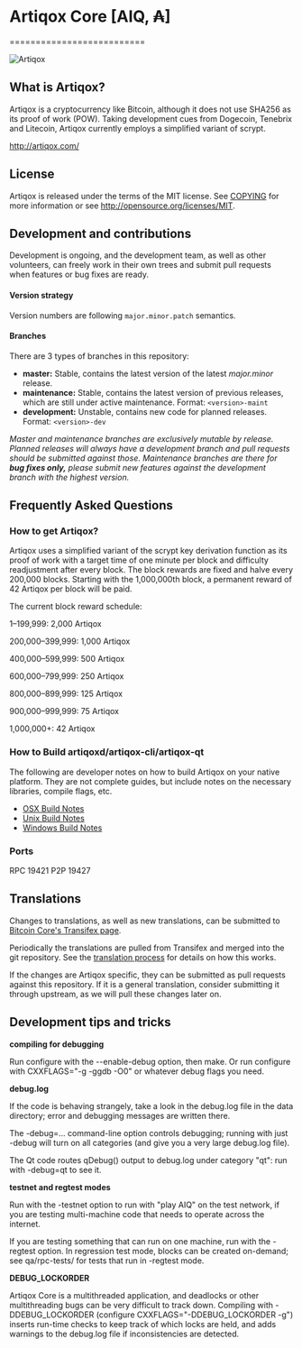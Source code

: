 # Artiqox Core [AIQ, ₳]
==========================

![Artiqox](https://avatars2.githubusercontent.com/u/37213767?s=250&v=4)

## What is Artiqox?
Artiqox is a cryptocurrency like Bitcoin, although it does not use SHA256 as its proof of work (POW). Taking development cues from Dogecoin, Tenebrix and Litecoin, Artiqox currently employs a simplified variant of scrypt.

http://artiqox.com/

## License
Artiqox is released under the terms of the MIT license. See [COPYING](COPYING)
for more information or see http://opensource.org/licenses/MIT.

## Development and contributions
Development is ongoing, and the development team, as well as other volunteers, can freely work in their own trees and submit pull requests when features or bug fixes are ready.

#### Version strategy
Version numbers are following ```major.minor.patch``` semantics.

#### Branches
There are 3 types of branches in this repository:

- **master:** Stable, contains the latest version of the latest *major.minor* release.
- **maintenance:** Stable, contains the latest version of previous releases, which are still under active maintenance. Format: ```<version>-maint```
- **development:** Unstable, contains new code for planned releases. Format: ```<version>-dev```

*Master and maintenance branches are exclusively mutable by release. Planned releases will always have a development branch and pull requests should be submitted against those. Maintenance branches are there for* ***bug fixes only,*** *please submit new features against the development branch with the highest version.*

## Frequently Asked Questions

### How to get Artiqox?
Artiqox uses a simplified variant of the scrypt key derivation function as its proof of work with a target time of one minute per block and difficulty readjustment after every block. The block rewards are fixed and halve every 200,000 blocks. Starting with the 1,000,000th block, a permanent reward of 42 Artiqox per block will be paid. 

The current block reward schedule:

1–199,999: 2,000 Artiqox 

200,000–399,999: 1,000 Artiqox

400,000–599,999: 500 Artiqox

600,000–799,999: 250 Artiqox

800,000–899,999: 125 Artiqox

900,000–999,999: 75 Artiqox

1,000,000+: 42 Artiqox

### How to Build artiqoxd/artiqox-cli/artiqox-qt

  The following are developer notes on how to build Artiqox on your native platform. They are not complete guides, but include notes on the necessary libraries, compile flags, etc.

  - [OSX Build Notes](doc/build-osx.md)
  - [Unix Build Notes](doc/build-unix.md)
  - [Windows Build Notes](doc/build-msw.md)

### Ports
RPC 19421
P2P 19427

Translations
------------

Changes to translations, as well as new translations, can be submitted to
[Bitcoin Core's Transifex page](https://www.transifex.com/projects/p/bitcoin/).

Periodically the translations are pulled from Transifex and merged into the git repository. See the
[translation process](doc/translation_process.md) for details on how this works.

If the changes are Artiqox specific, they can be submitted as pull requests against this repository.
If it is a general translation, consider submitting it through upstream, as we will pull these changes later on.

Development tips and tricks
---------------------------

**compiling for debugging**

Run configure with the --enable-debug option, then make. Or run configure with
CXXFLAGS="-g -ggdb -O0" or whatever debug flags you need.

**debug.log**

If the code is behaving strangely, take a look in the debug.log file in the data directory;
error and debugging messages are written there.

The -debug=... command-line option controls debugging; running with just -debug will turn
on all categories (and give you a very large debug.log file).

The Qt code routes qDebug() output to debug.log under category "qt": run with -debug=qt
to see it.

**testnet and regtest modes**

Run with the -testnet option to run with "play AIQ" on the test network, if you
are testing multi-machine code that needs to operate across the internet.

If you are testing something that can run on one machine, run with the -regtest option.
In regression test mode, blocks can be created on-demand; see qa/rpc-tests/ for tests
that run in -regtest mode.

**DEBUG_LOCKORDER**

Artiqox Core is a multithreaded application, and deadlocks or other multithreading bugs
can be very difficult to track down. Compiling with -DDEBUG_LOCKORDER (configure
CXXFLAGS="-DDEBUG_LOCKORDER -g") inserts run-time checks to keep track of which locks
are held, and adds warnings to the debug.log file if inconsistencies are detected.
